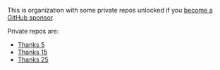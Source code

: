 This is organization with some private repos unlocked if you [become a GitHub sponsor](https://github.com/sponsors/nikitavoloboev).

Private repos are:

- [Thanks 5](https://github.com/rewards-nikita/thanks-5)
- [Thanks 15](https://github.com/rewards-nikita/thanks-15)
- [Thanks 25](https://github.com/rewards-nikita/thanks-25)
